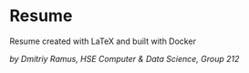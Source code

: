 # Resume

Resume created with LaTeX and built with Docker 

*by Dmitriy Ramus, HSE Computer & Data Science, Group 212*